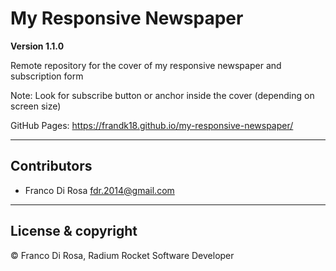 # My Responsive Newspaper

**Version 1.1.0**

Remote repository for the cover of my responsive newspaper and subscription form

Note: Look for subscribe button or anchor inside the cover (depending on screen size)

GitHub Pages: https://frandk18.github.io/my-responsive-newspaper/

---

## Contributors

- Franco Di Rosa <fdr.2014@gmail.com>

---

## License & copyright

© Franco Di Rosa, Radium Rocket Software Developer

